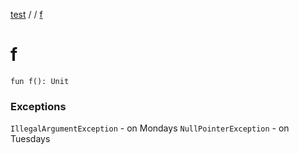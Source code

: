 [test](out.md) / [](out.md) / [f](out.md)


# f


```
fun f(): Unit
```






### Exceptions

`IllegalArgumentException` - on Mondays
`NullPointerException` - on Tuesdays
